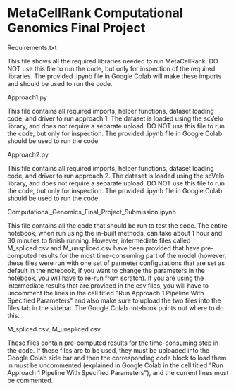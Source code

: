 # MetaCellRank Computational Genomics Final Project
Requirements.txt

This file shows all the required libraries needed to run MetaCellRank. DO NOT use this file to run the code, but only for inspection of the required libraries. The provided  .ipynb file in Google Colab will make these imports and should be used to run the code. 

Approach1.py

This file contains all required imports, helper functions, dataset loading code, and driver to run approach 1. The dataset is loaded using the scVelo library, and does not require a separate upload. DO NOT use this file to run the code, but only for inspection. The provided .ipynb file in Google Colab should be used to run the code.

Approach2.py

This file contains all required imports, helper functions, dataset loading code, and driver to run approach 2. The dataset is loaded using the scVelo library, and does not require a separate upload. DO NOT use this file to run the code, but only for inspection. The provided .ipynb file in Google Colab should be used to run the code.

Computational_Genomics_Final_Project_Submission.ipynb

This file contains all the code that should be run to test the code. The entire notebook, when run using the in-built methods, can take about 1 hour and 30 minutes to finish running. However, intermediate files called M_spliced.csv and M_unspliced.csv have been provided that have pre-computed results for the most time-consuming part of the model (however, these files were run with one set of parmeter configurations that are set as default in the notebook, if you want to change the parameters in the notebook, you will have to re-run from scratch). If you are using the intermediate results that are provided in the csv files, you will have to uncomment the lines in the cell titled "Run Approach 1 Pipeline With Specified Parameters" and also make sure to upload the two files into the files tab in the sidebar. The Google Colab notebook points out where to do this. 

M_spliced.csv, M_unspliced.csv

These files contain pre-computed results for the time-consuming step in the code. If these files are to be used, they must be uploaded into the Google Colab side bar and then the corresponding code block to load them in must be uncommented (explained in Google Colab in the cell titled "Run Approach 1 Pipeline With Specified Parameters"), and the current lines must be commented. 
